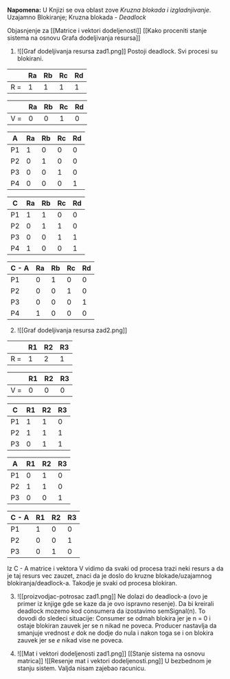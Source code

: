
**Napomena:** U Knjizi se ova oblast zove *Kruzna blokada i izgladnjivanje*.
Uzajamno Blokiranje; Kruzna blokada - *Deadlock*

Objasnjenje za [[Matrice i vektori dodeljenosti]]
[[Kako proceniti stanje sistema na osnovu Grafa dodeljivanja resursa]]

1. ![[Graf dodeljivanja resursa zad1.png]]
Postoji deadlock. Svi procesi su blokirani.

|     | Ra  | Rb  | Rc  | Rd  |
| --- | --- | --- | --- | --- |
| R = | 1   | 1   | 1   | 1   |

|     | Ra  | Rb  | Rc  | Rd  |
| --- | --- | --- | --- | --- |
| V = | 0   | 0   | 1   | 0   |

| A   | Ra  | Rb  | Rc  | Rd  |
| --- | --- | --- | --- | --- |
| P1  | 1   | 0   | 0   | 0   |
| P2  | 0   | 1   | 0   | 0   |
| P3  | 0   | 0   | 1   | 0   |
| P4  | 0   | 0   | 0   | 1   |

| C   | Ra  | Rb  | Rc  | Rd  |
| --- | --- | --- | --- | --- |
| P1  | 1   | 1   | 0   | 0   |
| P2  | 0   | 1   | 1   | 0   |
| P3  | 0   | 0   | 1   | 1   |
| P4  | 1   | 0   | 0   | 1   |


| C - A | Ra  | Rb  | Rc  | Rd  |
| ----- | --- | --- | --- | --- |
| P1    | 0   | 1   | 0   | 0   |
| P2    | 0   | 0   | 1   | 0   |
| P3    | 0   | 0   | 0   | 1   |
| P4    | 1   | 0   | 0   | 0   |

2. ![[Graf dodeljivanja resursa zad2.png]]

|     | R1  | R2  | R3  |
| --- | --- | --- | --- |
| R = | 1   | 2   | 1   |

|     | R1  | R2  | R3  |
| --- | --- | --- | --- |
| V = | 0   | 0   | 0   |

| C   | R1  | R2  | R3  |
| --- | --- | --- | --- |
| P1  | 1   | 1   | 0   |
| P2  | 1   | 1   | 1   |
| P3  | 0   | 1   | 1   |

| A   | R1  | R2  | R3  |
| --- | --- | --- | --- |
| P1  | 0   | 1   | 0   |
| P2  | 1   | 1   | 0   |
| P3  | 0   | 0   | 1   |

| C - A | R1  | R2  | R3  |
| ----- | --- | --- | --- |
| P1    | 1   | 0   | 0   |
| P2    | 0   | 0   | 1   |
| P3    | 0   | 1   | 0   |
Iz C - A matrice i vektora V vidimo da svaki od procesa trazi neki resurs a da je taj resurs vec zauzet, znaci da je doslo do kruzne blokade/uzajamnog blokiranja/deadlock-a. Takodje je svaki od procesa blokiran.

3. ![[proizvodjac-potrosac zad1.png]]
Ne dolazi do deadlock-a (ovo je primer iz knjige gde se kaze da je ovo ispravno resenje).
Da bi kreirali deadlock mozemo kod consumera da izostavimo semSignal(n). To dovodi do sledeci situacije:
Consumer se odmah blokira jer je n = 0  i ostaje blokiran zauvek jer se n nikad ne poveca.
Producer nastavlja da smanjuje vrednost *e* dok ne dodje do nula i nakon toga se i on blokira zauvek jer se *e* nikad vise ne poveca.

4.  ![[Mat i vektori dodeljenosti zad1.png]]
[[Stanje sistema na osnovu matrica]]
![[Resenje mat i vektori dodeljenosti.png]]
U bezbednom je stanju sistem.
Valjda nisam zajebao racunicu.